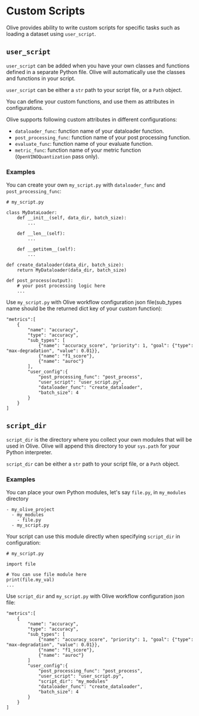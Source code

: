 # Custom Scripts

Olive provides ability to write custom scripts for specific tasks such as loading a dataset using `user_script`.

## `user_script`
`user_script` can be added when you have your own classes and functions defined in a separate Python file. Olive will automatically use the classes and functions in your script.

`user_script` can be either a `str` path to your script file, or a `Path` object.

You can define your custom functions, and use them as attributes in configurations.

Olive supports following custom attributes in different configurations:

* `dataloader_func`: function name of your dataloader function.
* `post_processing_func`: function name of your post processing function.
* `evaluate_func`: function name of your evaluate function.
* `metric_func`: function name of your metric function (`OpenVINOQuantization` pass only).



### Examples

You can create your own `my_script.py` with `dataloader_func` and `post_processing_func`:
```
# my_script.py

class MyDataLoader:
    def __init__(self, data_dir, batch_size):
        ...

    def __len__(self):
        ...

    def __getitem__(self):
        ...

def create_dataloader(data_dir, batch_size):
    return MyDataloader(data_dir, batch_size)

def post_process(output):
    # your post processing logic here
    ...
```

Use `my_script.py` with Olive workflow configuration json file(sub_types name should be the returned dict key of your custom function):

```
"metrics":[
    {
        "name": "accuracy",
        "type": "accuracy",
        "sub_types": [
            {"name": "accuracy_score", "priority": 1, "goal": {"type": "max-degradation", "value": 0.01}},
            {"name": "f1_score"},
            {"name": "auroc"}
        ],
        "user_config":{
            "post_processing_func": "post_process",
            "user_script": "user_script.py",
            "dataloader_func": "create_dataloader",
            "batch_size": 4
        }
    }
]
```


## `script_dir`
`script_dir` is the directory where you collect your own modules that will be used in Olive. Olive will append this directory to your `sys.path` for your Python interpreter.

`script_dir` can be either a `str` path to your script file, or a `Path` object.

### Examples

You can place your own Python modules, let's say `file.py`, in `my_modules` directory

```
- my_olive_project
  - my_modules
    - file.py
  - my_script.py

```

Your script can use this module directly when specifying `script_dir` in configuration:

```
# my_script.py

import file

# You can use file module here
print(file.my_val)
...
```

Use `script_dir` and `my_script.py` with Olive workflow configuration json file:

```
"metrics":[
    {
        "name": "accuracy",
        "type": "accuracy",
        "sub_types": [
            {"name": "accuracy_score", "priority": 1, "goal": {"type": "max-degradation", "value": 0.01}},
            {"name": "f1_score"},
            {"name": "auroc"}
        ]
        "user_config":{
            "post_processing_func": "post_process",
            "user_script": "user_script.py",
            "script_dir": "my_modules"
            "dataloader_func": "create_dataloader",
            "batch_size": 4
        }
    }
]
```
